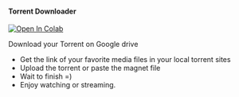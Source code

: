 #### Torrent Downloader
[![Open In Colab](https://colab.research.google.com/assets/colab-badge.svg)](https://colab.research.google.com/drive/1F-1t6-e-K_zuEPLFKdIezAFGZQrT8iFx?usp=sharing)

Download your Torrent on Google drive

- Get the link of your favorite media files in your local torrent sites
- Upload the torrent or paste the magnet file
- Wait to finish =)
- Enjoy watching or streaming.


